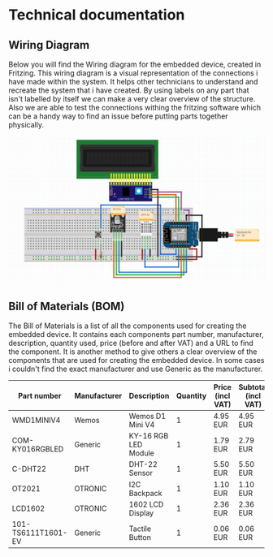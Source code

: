 # Technical documentation

## Wiring Diagram

Below you will find the Wiring diagram for the embedded device, created in Fritzing. This wiring diagram is a visual representation of the connections i have made within the system. It helps other technicians to understand and recreate the system that i have created. By using labels on any part that isn't labelled by itself we can make a very clear overview of the structure. Also we are able to test the connections withing the fritzing software which can be a handy way to find an issue before putting parts together physically.

![Fritzing Wiring Diagram](../assets/Fritzing_canal_house.png)

## Bill of Materials (BOM)

The Bill of Materials is a list of all the components used for creating the embedded device. It contains each components part number, manufacturer, description, quantity used, price (before and after VAT) and a URL to find the component. It is another method to give others a clear overview of the components that are used for creating the embedded device. In some cases i couldn't find the exact manufacturer and use Generic as the manufacturer.

| Part number | Manufacturer | Description               | Quantity | Price (incl VAT) | Subtotal (incl VAT) | Example URL |
|------------|--------------|---------------------------|----------|------------------|--------------------|------------|
| WMD1MINIV4    | Wemos | Wemos D1 Mini V4           | 1        | 4.95 EUR         | 4.95 EUR           | [Wemos D1 Mini](https://www.hobbyelectronica.nl/product/d1-mini-usb-c-v4/) |
| COM-KY016RGBLED    | Generic      | KY-16 RGB LED Module      | 1        | 1.79 EUR         | 2.79 EUR           | [KY-016 RGB](https://tecvoordeel.nl/product/rgb-led-module/) |
| C-DHT22  | DHT | DHT-22 Sensor | 1        | 5.50 EUR         | 5.50 EUR           | [DHT-22 sensor](https://www.tinytronics.nl/shop/nl/sensoren/lucht/vochtigheid/dht22-thermometer-temperatuur-en-vochtigheids-sensor) |
| OT2021 | OTRONIC | I2C Backpack | 1        | 1.10 EUR         | 1.10 EUR           | [I2c backpack](https://www.otronic.nl/nl/lcd-1602-2004-i2c-adapter.html) |
| LCD1602 | OTRONIC | 1602 LCD Display | 1        | 2.36 EUR         | 2.36 EUR           | [1602 Lcd](https://www.otronic.nl/nl/1602-lcd-groen-geel-met-backlight.html) |
| 101-TS6111T1601-EV| Generic | Tactile Button            | 1        | 0.06 EUR         | 0.06 EUR           | [Tactile button](https://www.hackerstore.nl/Artikel/177) |

